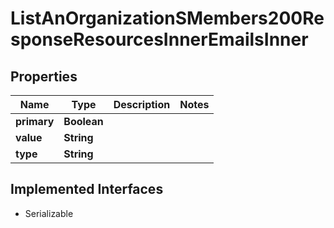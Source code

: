 

# ListAnOrganizationSMembers200ResponseResourcesInnerEmailsInner


## Properties

| Name | Type | Description | Notes |
|------------ | ------------- | ------------- | -------------|
|**primary** | **Boolean** |  |  |
|**value** | **String** |  |  |
|**type** | **String** |  |  |


## Implemented Interfaces

* Serializable


